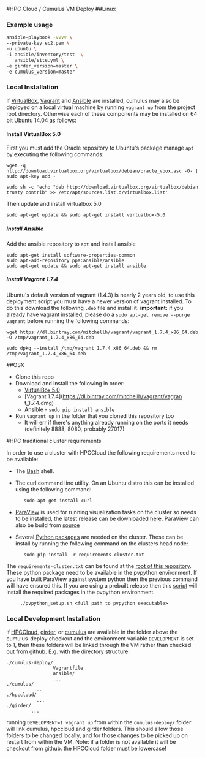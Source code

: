 #HPC Cloud / Cumulus VM Deploy
##Linux
### Example usage

```sh
ansible-playbook -vvvv \
--private-key ec2.pem \
-u ubuntu \
-i ansible/inventory/test  \
   ansible/site.yml \
-e girder_version=master \
-e cumulus_version=master
```

### Local Installation
If [VirtualBox](https://www.virtualbox.org/wiki/Downloads), [Vagrant](https://www.vagrantup.com/) and [Ansible](http://www.ansible.com/) are installed, cumulus may also be deployed on a local virtual machine by running ```vagrant up``` from the project root directory. Otherwise each of these components may be installed on 64 bit Ubuntu 14.04 as follows:


#### Install VirtualBox 5.0
First you must add the Oracle repository to Ubuntu's package manage ```apt``` by executing the following commands:
```
wget -q http://download.virtualbox.org/virtualbox/debian/oracle_vbox.asc -O- | sudo apt-key add -

sudo sh -c 'echo "deb http://download.virtualbox.org/virtualbox/debian trusty contrib" >> /etc/apt/sources.list.d/virtualbox.list'
```

Then update and install virtualbox 5.0
```
sudo apt-get update && sudo apt-get install virtualbox-5.0

```

##### Install Ansible
Add the ansible repository to ```apt``` and install ansible
```
sudo apt-get install software-properties-common
sudo apt-add-repository ppa:ansible/ansible
sudo apt-get update && sudo apt-get install ansible
```

##### Install Vagrant 1.7.4

Ubuntu's default version of vagrant (1.4.3) is nearly 2 years old, to use this deployment script you must have a newer version of vagrant installed.  To do this download the following ```.deb``` file and install it. **important:** if you already have vagrant installed,  please do a ```sudo apt-get remove --purge vagrant``` before running the following commands:

```
wget https://dl.bintray.com/mitchellh/vagrant/vagrant_1.7.4_x86_64.deb -O /tmp/vagrant_1.7.4_x86_64.deb

sudo dpkg --install /tmp/vagrant_1.7.4_x86_64.deb && rm /tmp/vagrant_1.7.4_x86_64.deb
```

##OSX


- Clone this repo
- Download and install the following in order:
  - [VirtualBox 5.0](http://download.virtualbox.org/virtualbox/5.0.6/VirtualBox-5.0.6-103037-OSX.dmg)
  - [Vagrant 1.7.4](https://dl.bintray.com/mitchellh/vagrant/vagran	t_1.7.4.dmg)
  - Ansible - `sudo pip install ansible`
- Run `vagrant up` in the folder that you cloned this repository too
  - It will err if there's anything already running on the ports it needs (definitely 8888, 8080, probably 27017)


#HPC traditional cluster requirements

In order to use a cluster with HPCCloud the following requirements need to be available:
- The [Bash](https://www.gnu.org/software/bash/) shell.
- The curl command line utility. On an Ubuntu distro this can be installed using the following command:

         sudo apt-get install curl
- [ParaView](http://www.paraview.org) is used for running visualization tasks on the cluster so needs to be installed, the latest release can be downloaded [here](http://www.paraview.org/download/). ParaView can also be build from [source](http://www.paraview.org/Wiki/ParaView:Build_And_Install)
- Several [Python packages](https://github.com/Kitware/HPCCloud-deploy/blob/master/requirements-cluster.txt) are needed on the cluster. These can be install by running the following command on the clusters head node:

         sudo pip install -r requirements-cluster.txt
 The `requirements-cluster.txt` can be found at the [root of this repository](https://github.com/Kitware/HPCCloud-deploy/blob/master/requirements-cluster.txt). These python package need to be available in the pvpython environment. If you have built ParaView against system python then the previous command will have ensured this. If you are using a prebuilt release then this [script](https://github.com/Kitware/HPCCloud-deploy/blob/master/pvpython_setup.sh) will install the required packages in the pvpython environment.

         ./pvpython_setup.sh <full path to pvpython executable>


### Local Development Installation
if [HPCCloud](https://github.com/Kitware/HPCCloud), [girder](https://github.com/girder/girder), or [cumulus](https://github.com/Kitware/cumulus) are available in the folder above the cumulus-deploy checkout and the environment variable ```DEVELOPMENT``` is set to 1,  then these folders will be linked through the VM rather than checked out from github.  E.g.  with the directory structure:

```
./cumulus-deploy/
                 Vagrantfile
                 ansible/
                 ...
./cumulus/
          ...
./hpccloud/
           ...
./girder/
         ...
```

running ```DEVELOPMENT=1 vagrant up``` from within the ```cumulus-deploy/``` folder will link cumulus, hpccloud and girder folders.  This should allow those folders to be changed locally,  and for those changes to be picked up on restart from within the VM. Note:  if a folder is not available it will be checkout from github.  the HPCCloud folder must be lowercase!
